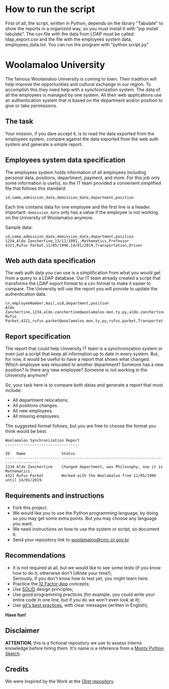 # How to run the script
First of all, the script, written in Python, depends on the library "Tabulate" to show the reports in a organized way, so you must install it with "pip install tabulate".
The csv file with the data from LDAP must be called ldap_export.csv and the file with the employees system data, employees_data.txt.
You can run the program with "python script.py"

# Woolamaloo University

The famous Woolamaloo University is coming to town.
Their tradition will help improve the opportunities and cultural exchange in our region.
To accomplish this they need help with a synchronization system.
The data of all the employees is managed by one system.
All their web applications use an authentication system that is based on the department and/or position to give or take permissions.

## The task

Your mission, if you dare accept it, is to read the data exported from the employees system, compare against the data exported from the web auth system and generate a simple report.

## Employees system data specification

The employees system holds information of all employees including personal data, positions, department, payment, and more.
For this job only some information is useful, so the IT team provided a convenient simplified file that follows this standard:

```csv
id,name,admission_date,demission_date,department,position
```

Each line contains data for one employee and the first line is a header.  
Important: `demission_date` only has a value if the employee is not working on the University of Woolamaloo anymore.

Sample data:

```csv
id,name,admission_date,demission_date,department,position
1234,Aldo Zanchertine,13/11/1991,,Mathematics,Professor
4321,Rufus Parket,11/05/1996,14/01/2019,Transportation,Driver
```

## Web auth data specification

The web auth data you can use is a simplification from what you would get from a query to a LDAP database. Our IT team already created a script that transforms the LDAP export format to a csv format to make it easier to compare. The University will use the report you will provide to update the authentication data.

```csv
cn,employeeNumber,mail,uid,department,position
Aldo Zanchertine,1234,aldo.zanchertine@woolamaloo.mon.ty.py,aldo.zanchertine,Philosophy,Professor
Rufus Parket,4321,rufus.parket@woolamaloo.mon.ty.py,rufus.parket,Transportation,Driver
```

## Report specification

The report that could help University IT team is a synchronization system or even just a script that keep all information up to date in every system.
But, for now, it would be useful to have a report that shows what changed. Which employee was relocated to another department? Someone has a new position? Is there any new employee? Someone is not working in the University anymore?

So, your task here is to compare both datas and generate a report that must include:

  - All department relocations.
  - All positions changes.
  - All new employees.
  - All missing employees.

The suggested format follows, but you are free to choose the format you think would be best.

```
Woolamaloo Synchronization Report
---------------------------------

ID   Name                Status
---- ------------------- ------------------------------------------------------------
1234 Aldo Zanchertine    Changed department, was Philosophy, now it is Mathematics.
4321 Rufus Parket        Worked with the Woolamaloo from 11/05/1996 until 14/01/2019.
```

## Requirements and instructions

  - Fork this project.
  - We would like you to use the Python programming language, by doing so you may get some extra points. But you may choose any language you want.
  - We need instructions on how to use the system or script, so document it.
  - Send your repository link to woolamaloo@cmc.pr.gov.br

## Recommendations

  * It is not required at all, but we would like to see some tests (if you know how to do it, otherwise don't UAIste your time!);  
  Seriously, if you don't know how to test yet, you might learn here.
  * Practice the [12 Factor-App](http://12factor.net) concepts;
  * Use [SOLID](https://en.wikipedia.org/wiki/SOLID_(object-oriented_design))
  design principles;
  * Use good programming practices (for example, you could write your entire code in one line, but if you do we won't even look at it);
  * Use [git's best practices](https://www.git-tower.com/learn/git/ebook/en/command-line/appendix/best-practices),
    with clear messages (written in English);

  **Have fun!**

## Disclaimer

**ATTENTION**, this is a fictional repository we use to assess interns knowledge before hiring them.
It's name is a reference from a [Monty Python Sketch](https://en.wikipedia.org/wiki/Bruces_sketch).

## Credits

We were inspired by the Work at the [Olist repository](https://github.com/olist/work-at-olist).
